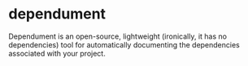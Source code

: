 # dependument

Dependument is an open-source, lightweight (ironically, it has no dependencies) tool for automatically documenting the dependencies associated with your project.
